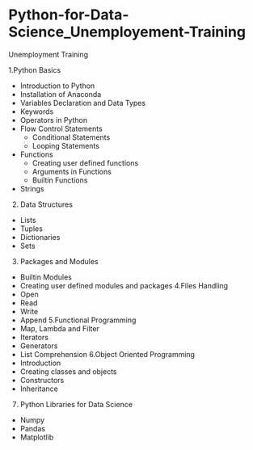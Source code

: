 # Python-for-Data-Science_Unemployement-Training
Unemployment Training

1.Python Basics
  - Introduction to Python 
  - Installation of Anaconda 
  - Variables Declaration and Data Types
  - Keywords
  - Operators in Python
  - Flow Control Statements
    - Conditional Statements
    - Looping Statements 
  - Functions          
    - Creating user defined functions
    - Arguments in Functions 
    - Builtin Functions   
  - Strings
2. Data Structures  
  - Lists
  - Tuples   
  - Dictionaries       
  - Sets
3. Packages and Modules  
  - Builtin Modules  
  - Creating user defined modules and packages
4.Files Handling
  - Open 
  - Read 
  - Write 
  - Append
5.Functional Programming  
  - Map, Lambda and Filter 
  - Iterators 
  - Generators
  - List Comprehension
6.Object Oriented Programming
  - Introduction
  - Creating classes and objects
  - Constructors  
  - Inheritance
7. Python Libraries for Data Science     
  - Numpy 
  - Pandas
  - Matplotlib
